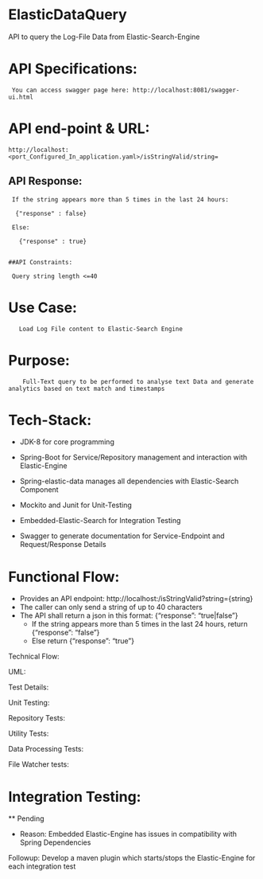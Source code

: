 # ElasticDataQuery

API to query the Log-File Data from Elastic-Search-Engine

# API Specifications:

  ```
   You can access swagger page here: http://localhost:8081/swagger-ui.html
  ```

# API end-point & URL:

    http://localhost:<port_Configured_In_application.yaml>/isStringValid/string=

   ## API Response:

     If the string appears more than 5 times in the last 24 hours:

      {"response" : false}

     Else:

       {"response" : true}


    ##API Constraints:

     Query string length <=40


# Use Case:

```
   Load Log File content to Elastic-Search Engine
```

# Purpose:
```
    Full-Text query to be performed to analyse text Data and generate analytics based on text match and timestamps
```

# Tech-Stack:

- JDK-8 for core programming

- Spring-Boot for Service/Repository management and interaction with Elastic-Engine

- Spring-elastic-data manages all dependencies with Elastic-Search Component

- Mockito and Junit for Unit-Testing

- Embedded-Elastic-Search for Integration Testing

- Swagger to generate documentation for Service-Endpoint and Request/Response Details

# Functional Flow:

- Provides an API endpoint: http://localhost:<port>/isStringValid?string={string}
- The caller can only send a string of up to 40 characters
- The API shall return a json in this format: ​{“response”: “true|false”}
    - If the string appears more than 5 times in the last 24 hours, return​ {“response”: “false”}
    - Else return ​{“response”: “true”}


Technical Flow:



UML:






Test Details:

Unit Testing:

Repository Tests:


Utility Tests:


Data Processing Tests:




File Watcher tests:




# Integration Testing:

** Pending

 - Reason: Embedded Elastic-Engine has issues in compatibility with Spring Dependencies

Followup: Develop a maven plugin which starts/stops the Elastic-Engine for each integration test







